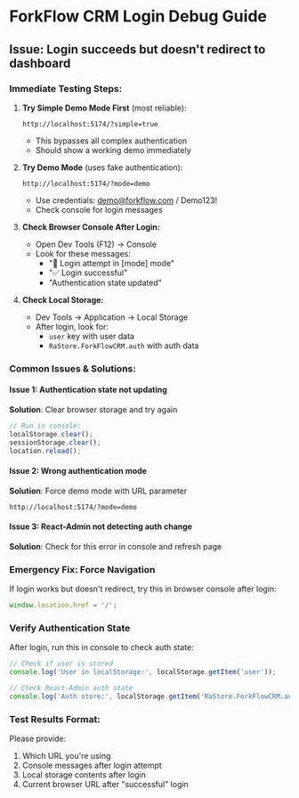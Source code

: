 # ForkFlow CRM Login Debug Guide

## Issue: Login succeeds but doesn't redirect to dashboard

### Immediate Testing Steps:

1. **Try Simple Demo Mode First** (most reliable):
   ```
   http://localhost:5174/?simple=true
   ```
   - This bypasses all complex authentication
   - Should show a working demo immediately

2. **Try Demo Mode** (uses fake authentication):
   ```
   http://localhost:5174/?mode=demo
   ```
   - Use credentials: demo@forkflow.com / Demo123!
   - Check console for login messages

3. **Check Browser Console After Login:**
   - Open Dev Tools (F12) → Console
   - Look for these messages:
     - "🚀 Login attempt in [mode] mode"
     - "✅ Login successful"
     - "Authentication state updated"

4. **Check Local Storage:**
   - Dev Tools → Application → Local Storage
   - After login, look for:
     - `user` key with user data
     - `RaStore.ForkFlowCRM.auth` with auth data

### Common Issues & Solutions:

#### Issue 1: Authentication state not updating
**Solution**: Clear browser storage and try again
```javascript
// Run in console:
localStorage.clear();
sessionStorage.clear();
location.reload();
```

#### Issue 2: Wrong authentication mode
**Solution**: Force demo mode with URL parameter
```
http://localhost:5174/?mode=demo
```

#### Issue 3: React-Admin not detecting auth change
**Solution**: Check for this error in console and refresh page

### Emergency Fix: Force Navigation
If login works but doesn't redirect, try this in browser console after login:
```javascript
window.location.href = '/';
```

### Verify Authentication State
After login, run this in console to check auth state:
```javascript
// Check if user is stored
console.log('User in localStorage:', localStorage.getItem('user'));

// Check React-Admin auth state
console.log('Auth store:', localStorage.getItem('RaStore.ForkFlowCRM.auth'));
```

### Test Results Format:
Please provide:
1. Which URL you're using
2. Console messages after login attempt
3. Local storage contents after login
4. Current browser URL after "successful" login